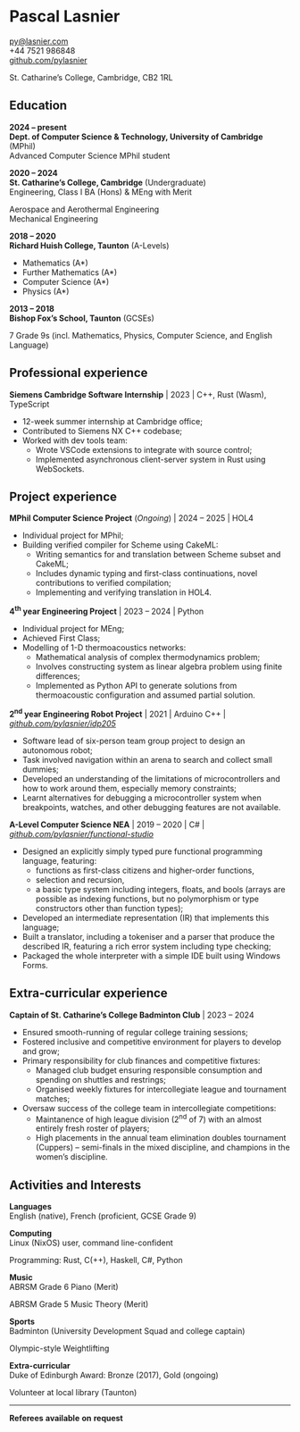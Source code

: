 # Pascal Lasnier

py@lasnier.com  
+44 7521 986848  
[github.com/pylasnier](https://github.com/pylasnier)

St. Catharine’s College, Cambridge, CB2 1RL

## Education

**2024 – present**  
**Dept. of Computer Science & Technology, University of Cambridge**
(MPhil)  
Advanced Computer Science MPhil student

**2020 – 2024**  
**St. Catharine’s College, Cambridge** (Undergraduate)  
Engineering, Class I BA (Hons) & MEng with Merit

Aerospace and Aerothermal Engineering  
Mechanical Engineering

**2018 – 2020**  
**Richard Huish College, Taunton** (A-Levels)

- Mathematics (A\*)
- Further Mathematics (A\*)
- Computer Science (A\*)
- Physics (A\*)

**2013 – 2018**  
**Bishop Fox’s School, Taunton** (GCSEs)

7 Grade 9s (incl. Mathematics, Physics, Computer Science, and English
Language)

## Professional experience

**Siemens Cambridge Software Internship** \| 2023 \| C++, Rust (Wasm),
TypeScript

- 12-week summer internship at Cambridge office;
- Contributed to Siemens NX C++ codebase;
- Worked with dev tools team:
  - Wrote VSCode extensions to integrate with source control;
  - Implemented asynchronous client-server system in Rust using
    WebSockets.

## Project experience

**MPhil Computer Science Project** (*Ongoing*) \| 2024 – 2025 \| HOL4

- Individual project for MPhil;
- Building verified compiler for Scheme using CakeML:
  - Writing semantics for and translation between Scheme subset and
    CakeML;
  - Includes dynamic typing and first-class continuations, novel
    contributions to verified compilation;
  - Implementing and verifying translation in HOL4.

**4<sup>th</sup> year Engineering Project** \| 2023 – 2024 \| Python

- Individual project for MEng;
- Achieved First Class;
- Modelling of 1-D thermoacoustics networks:
  - Mathematical analysis of complex thermodynamics problem;
  - Involves constructing system as linear algebra problem using finite
    differences;
  - Implemented as Python API to generate solutions from thermoacoustic
    configuration and assumed partial solution.

**2<sup>nd</sup> year Engineering Robot Project** \| 2021 \| Arduino C++
\| [*github.com/pylasnier/idp205*](https://github.com/pylasnier/idp205)

- Software lead of six-person team group project to design an autonomous
  robot;
- Task involved navigation within an arena to search and collect small
  dummies;
- Developed an understanding of the limitations of microcontrollers and
  how to work around them, especially memory constraints;
- Learnt alternatives for debugging a microcontroller system when
  breakpoints, watches, and other debugging features are not available.

**A-Level Computer Science NEA** \| 2019 – 2020 \| C# \|
[*github.com/pylasnier/functional-studio*](https://github.com/pylasnier/functional-studio)

- Designed an explicitly simply typed pure functional programming
  language, featuring:
  - functions as first-class citizens and higher-order functions,
  - selection and recursion,
  - a basic type system including integers, floats, and bools (arrays
    are possible as indexing functions, but no polymorphism or type
    constructors other than function types);
- Developed an intermediate representation (IR) that implements this
  language;
- Built a translator, including a tokeniser and a parser that produce
  the described IR, featuring a rich error system including type
  checking;
- Packaged the whole interpreter with a simple IDE built using Windows
  Forms.

## Extra-curricular experience

**Captain of St. Catharine’s College Badminton Club** \| 2023 – 2024

- Ensured smooth-running of regular college training sessions;
- Fostered inclusive and competitive environment for players to develop
  and grow;
- Primary responsibility for club finances and competitive fixtures:
  - Managed club budget ensuring responsible consumption and spending on
    shuttles and restrings;
  - Organised weekly fixtures for intercollegiate league and tournament
    matches;
- Oversaw success of the college team in intercollegiate competitions:
  - Maintanence of high league division (2<sup>nd</sup> of 7) with an
    almost entirely fresh roster of players;
  - High placements in the annual team elimination doubles tournament
    (Cuppers) – semi-finals in the mixed discipline, and champions in
    the women’s discipline.

## Activities and Interests

**Languages**  
English (native), French (proficient, GCSE Grade 9)

**Computing**  
Linux (NixOS) user, command line-confident

Programming: Rust, C(++), Haskell, C#, Python

**Music**  
ABRSM Grade 6 Piano (Merit)

ABRSM Grade 5 Music Theory (Merit)

**Sports**  
Badminton (University Development Squad and college captain)

Olympic-style Weightlifting

**Extra-curricular**  
Duke of Edinburgh Award: Bronze (2017), Gold (ongoing)

Volunteer at local library (Taunton)

------------------------------------------------------------------------

<div class="foot">

**Referees** **available** **on** **request**

</div>
